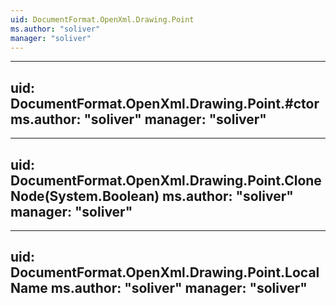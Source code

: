```yaml
---
uid: DocumentFormat.OpenXml.Drawing.Point
ms.author: "soliver"
manager: "soliver"
---
```


---
uid: DocumentFormat.OpenXml.Drawing.Point.#ctor
ms.author: "soliver"
manager: "soliver"
---

---
uid: DocumentFormat.OpenXml.Drawing.Point.CloneNode(System.Boolean)
ms.author: "soliver"
manager: "soliver"
---

---
uid: DocumentFormat.OpenXml.Drawing.Point.LocalName
ms.author: "soliver"
manager: "soliver"
---
